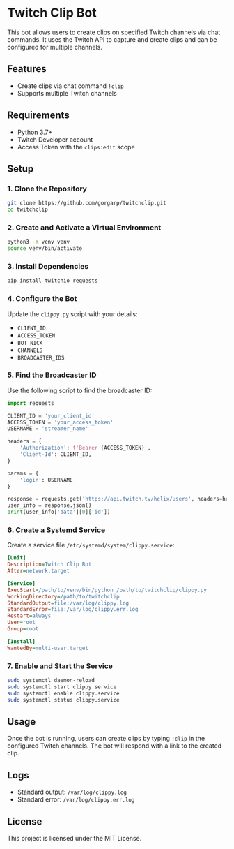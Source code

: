 # Twitch Clip Bot

This bot allows users to create clips on specified Twitch channels via chat commands. It uses the Twitch API to capture and create clips and can be configured for multiple channels.

## Features
- Create clips via chat command `!clip`
- Supports multiple Twitch channels

## Requirements
- Python 3.7+
- Twitch Developer account
- Access Token with the `clips:edit` scope

## Setup

### 1. Clone the Repository
```sh
git clone https://github.com/gorgarp/twitchclip.git
cd twitchclip
```

### 2. Create and Activate a Virtual Environment
```sh
python3 -m venv venv
source venv/bin/activate
```

### 3. Install Dependencies
```sh
pip install twitchio requests
```

### 4. Configure the Bot
Update the `clippy.py` script with your details:
- `CLIENT_ID`
- `ACCESS_TOKEN`
- `BOT_NICK`
- `CHANNELS`
- `BROADCASTER_IDS`

### 5. Find the Broadcaster ID
Use the following script to find the broadcaster ID:
```python
import requests

CLIENT_ID = 'your_client_id'
ACCESS_TOKEN = 'your_access_token'
USERNAME = 'streamer_name'

headers = {
    'Authorization': f'Bearer {ACCESS_TOKEN}',
    'Client-Id': CLIENT_ID,
}

params = {
    'login': USERNAME
}

response = requests.get('https://api.twitch.tv/helix/users', headers=headers, params=params)
user_info = response.json()
print(user_info['data'][0]['id'])
```

### 6. Create a Systemd Service
Create a service file `/etc/systemd/system/clippy.service`:
```ini
[Unit]
Description=Twitch Clip Bot
After=network.target

[Service]
ExecStart=/path/to/venv/bin/python /path/to/twitchclip/clippy.py
WorkingDirectory=/path/to/twitchclip
StandardOutput=file:/var/log/clippy.log
StandardError=file:/var/log/clippy.err.log
Restart=always
User=root
Group=root

[Install]
WantedBy=multi-user.target
```

### 7. Enable and Start the Service
```sh
sudo systemctl daemon-reload
sudo systemctl start clippy.service
sudo systemctl enable clippy.service
sudo systemctl status clippy.service
```

## Usage
Once the bot is running, users can create clips by typing `!clip` in the configured Twitch channels. The bot will respond with a link to the created clip.

## Logs
- Standard output: `/var/log/clippy.log`
- Standard error: `/var/log/clippy.err.log`

## License
This project is licensed under the MIT License.
